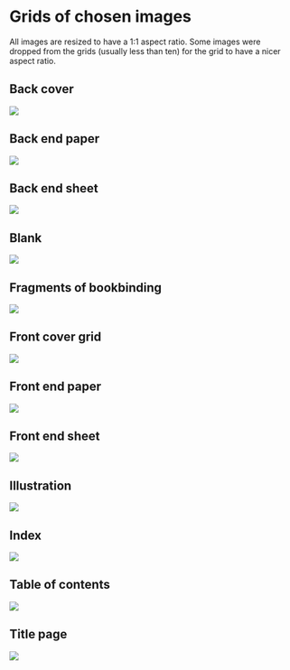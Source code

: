 # Grids of chosen images

All images are resized to have a 1:1 aspect ratio. Some images were dropped from the grids (usually less than ten) for the grid to have a nicer aspect ratio.

## Back cover

![](back_cover_grid.png)

## Back end paper

![](back_end_paper_grid.png)

## Back end sheet

![](back_end_sheet_grid.png)

## Blank

![](blank_grid.png)

## Fragments of bookbinding

![](fragments_of_bookbinding_grid.png)

## Front cover grid

![](front_cover_grid.png)

## Front end paper

![](front_end_paper_grid.png)

## Front end sheet

![](front_end_sheet_grid.png)

## Illustration

![](illustration_grid.png)

## Index

![](index_grid.png)

## Table of contents

![](table_of_contents_grid.png)

## Title page

![](title_page_grid.png)